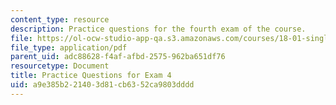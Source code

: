 ```yaml
---
content_type: resource
description: Practice questions for the fourth exam of the course.
file: https://ol-ocw-studio-app-qa.s3.amazonaws.com/courses/18-01-single-variable-calculus-fall-2006/a9e385b221403d81cb6352ca9803dddd_prexam4a.pdf
file_type: application/pdf
parent_uid: adc88628-f4af-afbd-2575-962ba651df76
resourcetype: Document
title: Practice Questions for Exam 4
uid: a9e385b2-2140-3d81-cb63-52ca9803dddd
---
```

